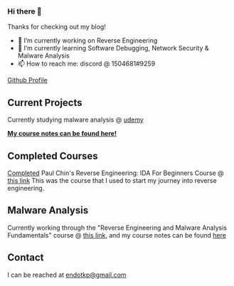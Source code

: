 
### Hi there 👋

Thanks for checking out my blog!

- 🔭 I’m currently working on Reverse Engineering
- 🌱 I’m currently learning Software Debugging, Network Security & Malware Analysis
- 📫 How to reach me: discord @ 1504681#9259

[Github Profile](https://github.com/1504681)

## Current Projects

Currently studying malware analysis @ [udemy](https://www.udemy.com/course/malware-analysis-fundamentals/)

**[My course notes can be found here!](course-notes)**

## Completed Courses

[Completed](https://udemy-certificate.s3.amazonaws.com/image/UC-199e8749-40a0-4de3-b724-969523e9bff1.jpg?v=1627804605000) Paul Chin's Reverse Engineering: IDA For Beginners Course @ [this link](https://www.udemy.com/course/reverse-engineering-ida/)
  This was the course that I used to start my journey into reverse engineering.
  
## Malware Analysis

Currently working through the "Reverse Engineering and Malware Analysis Fundamentals" course @ [this link](https://www.udemy.com/course/malware-analysis-fundamentals/), and my course notes can be found [here](course-notes)


## Contact

I can be reached at endotkp@gmail.com
